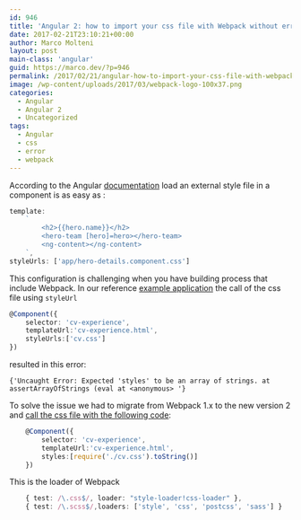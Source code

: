 ```yaml
---
id: 946
title: 'Angular 2: how to import your css file with Webpack without errors'
date: 2017-02-21T23:10:21+00:00
author: Marco Molteni
layout: post
main-class: 'angular'
guid: https://marco.dev/?p=946
permalink: /2017/02/21/angular-how-to-import-your-css-file-with-webpack-without-errors/
image: /wp-content/uploads/2017/03/webpack-logo-100x37.png
categories:
  - Angular
  - Angular 2
  - Uncategorized
tags:
  - Angular
  - css
  - error
  - webpack
---
```

According to the Angular [documentation](https://angular.io/docs/ts/latest/guide/component-styles.html) load an external style file in a component is as easy as :
```typescript
template:
    `
        <h2>{{hero.name}}</h2>
        <hero-team [hero]=hero></hero-team>
        <ng-content></ng-content>
    `,
styleUrls: ['app/hero-details.component.css']
```
    
    

This configuration is challenging when you have building process that include Webpack. In our reference [example application](https://angular.cafe) the call of the css file using `styleUrl`
```typescript
@Component({
    selector: 'cv-experience',
    templateUrl:'cv-experience.html',
    styleUrls:['cv.css']
})
```
 
resulted in this error:

`{'Uncaught Error: Expected 'styles' to be an array of strings. at assertArrayOfStrings (eval at <anonymous> '}`
    

To solve the issue we had to migrate from Webpack 1.x to the new version 2 and <a href="https://github.com/marco76/SpringAngular2TypeScript" target="_blank">call the css file with the following code</a>:
```typescript
    @Component({
        selector: 'cv-experience',
        templateUrl:'cv-experience.html',
        styles:[require('./cv.css').toString()]
    })
```    

This is the loader of Webpack
```typescript
    { test: /\.css$/, loader: "style-loader!css-loader" },
    { test: /\.scss$/,loaders: ['style', 'css', 'postcss', 'sass'] }
```
